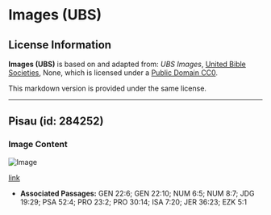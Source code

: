 # Images (UBS)

## License Information

**Images (UBS)** is based on and adapted from: _UBS Images_, [United Bible Societies](https://unitedbiblesocieties.org/), None, which is licensed under a [Public Domain CC0](https://creativecommons.org/public-domain/cc0/).

This markdown version is provided under the same license.



--------------------------------

## Pisau (id: 284252)

### Image Content

![Image](https://cdn.aquifer.bible/aquifer-content/resources/Media/WEB-0498_knife.jpg)

[link](https://cdn.aquifer.bible/aquifer-content/resources/Media/WEB-0498_knife.jpg)

* **Associated Passages:** GEN 22:6; GEN 22:10; NUM 6:5; NUM 8:7; JDG 19:29; PSA 52:4; PRO 23:2; PRO 30:14; ISA 7:20; JER 36:23; EZK 5:1

